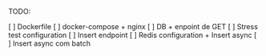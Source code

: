 TODO:

[ ] Dockerfile
[ ] docker-compose + nginx
[ ] DB + enpoint de GET
[ ] Stress test configuration
[ ] Insert endpoint
[ ] Redis configuration + Insert async
[ ] Insert async com batch
